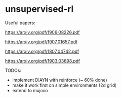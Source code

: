 # unsupervised-rl

Useful papers:

https://arxiv.org/pdf/1906.08226.pdf

https://arxiv.org/pdf/1907.01657.pdf

https://arxiv.org/pdf/1807.04742.pdf

https://arxiv.org/pdf/1903.03698.pdf


TODOs:

- implement DIAYN with reinforce (~ 60% done)
- make it work first on simple environments (2d grid)
- extend to mujoco